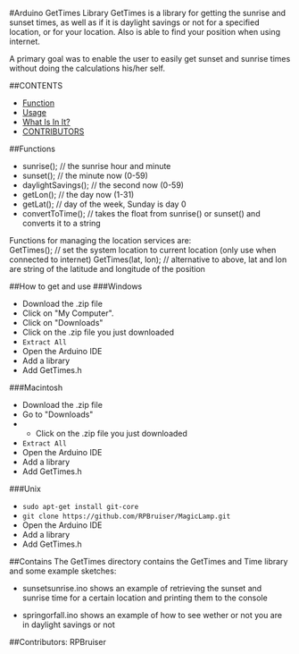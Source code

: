 #Arduino GetTimes Library
GetTimes is a library for getting the sunrise and sunset times, as well as if it is 
daylight savings or not for a specified location, or for your location. Also is able to 
find your position when using internet.

A primary goal was to enable the user to easily get sunset and sunrise times without
doing the calculations his/her self.

##CONTENTS

- [Function](#functions)
- [Usage](#how-to-get-and-use)
- [What Is In It?](#contains)
- [CONTRIBUTORS](#contributors)

##Functions

- sunrise();                // the sunrise hour and minute
- sunset();                 // the minute now (0-59)          
- daylightSavings();        // the second now (0-59) 
- getLon();                 // the day now (1-31)
- getLat();                 // day of the week, Sunday is day 0 
- convertToTime();          // takes the float from sunrise() or sunset() and converts it to a string 
  
Functions for managing the location services are:  
GetTimes();             // set the system location to current location (only use when connected to internet)
GetTimes(lat, lon);     // alternative to above, lat and lon are string of the latitude and longitude of the position

##How to get and use
###Windows

- Download the .zip file
- Click on "My Computer".
- Click on "Downloads"
- Click on the .zip file you just downloaded
- `Extract All`
- Open the Arduino IDE
- Add a library
- Add GetTimes.h

###Macintosh

- Download the .zip file
- Go to "Downloads"
- - Click on the .zip file you just downloaded
- `Extract All`
- Open the Arduino IDE
- Add a library
- Add GetTimes.h

###Unix

- `sudo apt-get install git-core`
- `git clone https://github.com/RPBruiser/MagicLamp.git`
- Open the Arduino IDE
- Add a library
- Add GetTimes.h

##Contains
The GetTimes directory contains the GetTimes and Time library and some example sketches:

- sunsetsunrise.ino shows an example of retrieving the sunset and sunrise time for a certain location and 
  printing them to the console

- springorfall.ino shows an example of how to see wether or not you are in daylight savings or not

 
##Contributors:
RPBruiser
